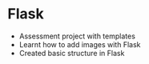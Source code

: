 # Flask

- Assessment project with templates
- Learnt how to add images with Flask
- Created basic structure in Flask
